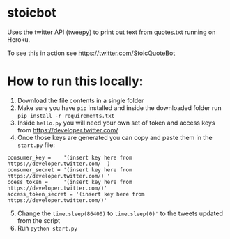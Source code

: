 # stoicbot
Uses the twitter API (tweepy) to print out text from quotes.txt running on Heroku.

To see this in action see https://twitter.com/StoicQuoteBot


# How to run this locally:

1. Download the file contents in a single folder
2. Make sure you have ```pip``` installed and inside the downloaded folder run ```pip install -r requirements.txt```
3. Inside ```hello.py``` you will need your own set of token and access keys from https://developer.twitter.com/ 
4. Once those keys are generated you can copy and paste them in the ```start.py``` file:

`consumer_key =    '(insert key here from https://developer.twitter.com/  )`\
`consumer_secret = '(insert key here from https://developer.twitter.com/) '`\
`ccess_token =     '(insert key here from https://developer.twitter.com/)'`\
`access_token_secret = '(insert key here from https://developer.twitter.com/)'`

5. Change the `time.sleep(86400)` to `time.sleep(0)'` to the tweets updated from the script
6. Run `python start.py` 





